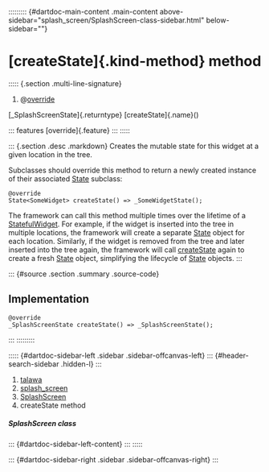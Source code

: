 ::::::::: {#dartdoc-main-content .main-content above-sidebar="splash_screen/SplashScreen-class-sidebar.html" below-sidebar=""}
<div>

# [createState]{.kind-method} method

</div>

::::: {.section .multi-line-signature}
<div>

1.  @[override](https://api.flutter.dev/flutter/dart-core/override-constant.html)

</div>

[\_SplashScreenState]{.returntype} [createState]{.name}()

::: features
[override]{.feature}
:::
:::::

::: {.section .desc .markdown}
Creates the mutable state for this widget at a given location in the
tree.

Subclasses should override this method to return a newly created
instance of their associated
[State](https://api.flutter.dev/flutter/widgets/State-class.html)
subclass:

``` language-dart
@override
State<SomeWidget> createState() => _SomeWidgetState();
```

The framework can call this method multiple times over the lifetime of a
[StatefulWidget](https://api.flutter.dev/flutter/widgets/StatefulWidget-class.html).
For example, if the widget is inserted into the tree in multiple
locations, the framework will create a separate
[State](https://api.flutter.dev/flutter/widgets/State-class.html) object
for each location. Similarly, if the widget is removed from the tree and
later inserted into the tree again, the framework will call
[createState](../../splash_screen/SplashScreen/createState.html) again
to create a fresh
[State](https://api.flutter.dev/flutter/widgets/State-class.html)
object, simplifying the lifecycle of
[State](https://api.flutter.dev/flutter/widgets/State-class.html)
objects.
:::

::: {#source .section .summary .source-code}
## Implementation

``` language-dart
@override
_SplashScreenState createState() => _SplashScreenState();
```
:::
:::::::::

::::: {#dartdoc-sidebar-left .sidebar .sidebar-offcanvas-left}
::: {#header-search-sidebar .hidden-l}
:::

1.  [talawa](../../index.html)
2.  [splash_screen](../../splash_screen/)
3.  [SplashScreen](../../splash_screen/SplashScreen-class.html)
4.  createState method

##### SplashScreen class

::: {#dartdoc-sidebar-left-content}
:::
:::::

::: {#dartdoc-sidebar-right .sidebar .sidebar-offcanvas-right}
:::
